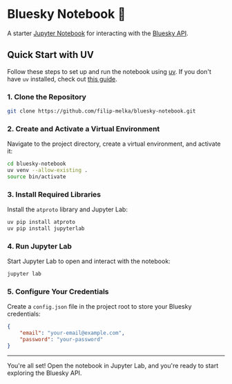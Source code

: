 # Bluesky Notebook 🦋

A starter [Jupyter Notebook](https://jupyter.org/) for interacting with the [Bluesky API](https://docs.bsky.app/).

## Quick Start with UV

Follow these steps to set up and run the notebook using [uv](https://docs.astral.sh/uv/). If you don't have `uv` installed, check out [this guide](https://docs.astral.sh/uv/#getting-started).

### 1. Clone the Repository

```bash
git clone https://github.com/filip-melka/bluesky-notebook.git
```

### 2. Create and Activate a Virtual Environment

Navigate to the project directory, create a virtual environment, and activate it:

```bash
cd bluesky-notebook
uv venv --allow-existing .
source bin/activate
```

### 3. Install Required Libraries

Install the `atproto` library and Jupyter Lab:

```bash
uv pip install atproto
uv pip install jupyterlab
```

### 4. Run Jupyter Lab

Start Jupyter Lab to open and interact with the notebook:

```bash
jupyter lab
```

### 5. Configure Your Credentials

Create a `config.json` file in the project root to store your Bluesky credentials:

```json
{
    "email": "your-email@example.com",
    "password": "your-password"
}
```

---

You're all set! Open the notebook in Jupyter Lab, and you're ready to start exploring the Bluesky API.